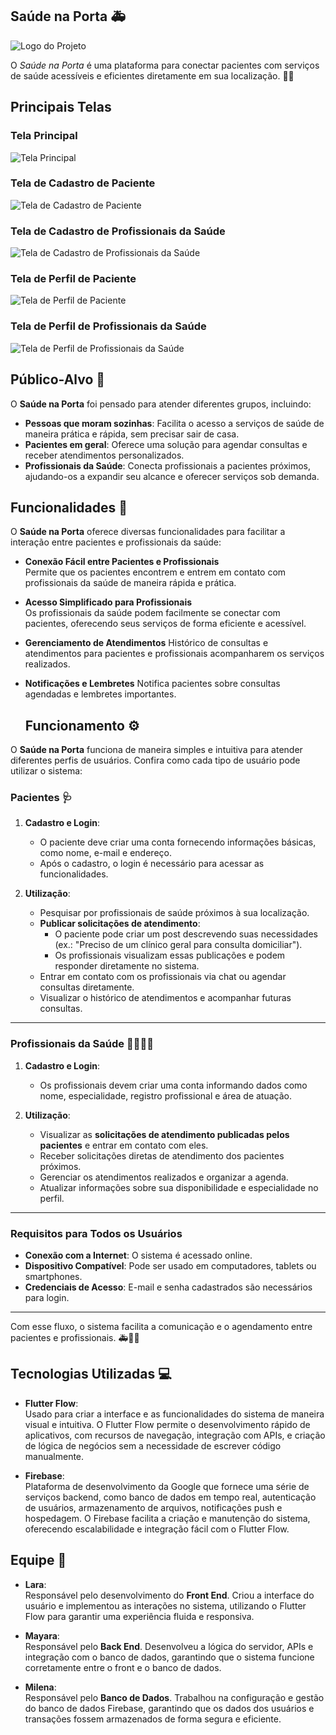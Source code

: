 <!--
**SaudenaPorta/SaudenaPorta** is a ✨ _special_ ✨ repository because its `README.md` (this file) appears on your GitHub profile.
-->

## Saúde na Porta 🚑

![Logo do Projeto](imagens/SnPLogo02.png)

O *Saúde na Porta* é uma plataforma para conectar pacientes com serviços de saúde acessíveis e eficientes diretamente em sua localização. 💜🧡

## Principais Telas

### Tela Principal
![Tela Principal](screenshots/Tela_Principal.png)

### Tela de Cadastro de Paciente
![Tela de Cadastro de Paciente](screenshots/Tela_Cadastro_Paciente.png)

### Tela de Cadastro de Profissionais da Saúde
![Tela de Cadastro de Profissionais da Saúde](screenshots/Tela_Cadastro_Profissional.png)

### Tela de Perfil de Paciente
![Tela de Perfil de Paciente](screenshots/Tela_Perfil_Paciente.png)

### Tela de Perfil de Profissionais da Saúde
![Tela de Perfil de Profissionais da Saúde](screenshots/Tela_Perfil_Profissional.png)

## Público-Alvo 🎯

O **Saúde na Porta** foi pensado para atender diferentes grupos, incluindo:

- **Pessoas que moram sozinhas**: Facilita o acesso a serviços de saúde de maneira prática e rápida, sem precisar sair de casa.
- **Pacientes em geral**: Oferece uma solução para agendar consultas e receber atendimentos personalizados.
- **Profissionais da Saúde**: Conecta profissionais a pacientes próximos, ajudando-os a expandir seu alcance e oferecer serviços sob demanda.

## Funcionalidades 🚀

O **Saúde na Porta** oferece diversas funcionalidades para facilitar a interação entre pacientes e profissionais da saúde:

- **Conexão Fácil entre Pacientes e Profissionais**  
  Permite que os pacientes encontrem e entrem em contato com profissionais da saúde de maneira rápida e prática.

- **Acesso Simplificado para Profissionais**  
  Os profissionais da saúde podem facilmente se conectar com pacientes, oferecendo seus serviços de forma eficiente e acessível.

- **Gerenciamento de Atendimentos** 
  Histórico de consultas e atendimentos para pacientes e profissionais acompanharem os serviços realizados.

- **Notificações e Lembretes** 
  Notifica pacientes sobre consultas agendadas e lembretes importantes.

  ## Funcionamento ⚙️

O **Saúde na Porta** funciona de maneira simples e intuitiva para atender diferentes perfis de usuários. Confira como cada tipo de usuário pode utilizar o sistema:

### Pacientes 🩺
1. **Cadastro e Login**:  
   - O paciente deve criar uma conta fornecendo informações básicas, como nome, e-mail e endereço.
   - Após o cadastro, o login é necessário para acessar as funcionalidades.

2. **Utilização**:  
   - Pesquisar por profissionais de saúde próximos à sua localização.  
   - **Publicar solicitações de atendimento**:  
     - O paciente pode criar um post descrevendo suas necessidades (ex.: "Preciso de um clínico geral para consulta domiciliar").  
     - Os profissionais visualizam essas publicações e podem responder diretamente no sistema.  
   - Entrar em contato com os profissionais via chat ou agendar consultas diretamente.  
   - Visualizar o histórico de atendimentos e acompanhar futuras consultas.

---

### Profissionais da Saúde 👩‍⚕️👨‍⚕️
1. **Cadastro e Login**:  
   - Os profissionais devem criar uma conta informando dados como nome, especialidade, registro profissional e área de atuação.

2. **Utilização**:  
   - Visualizar as **solicitações de atendimento publicadas pelos pacientes** e entrar em contato com eles.  
   - Receber solicitações diretas de atendimento dos pacientes próximos.  
   - Gerenciar os atendimentos realizados e organizar a agenda.  
   - Atualizar informações sobre sua disponibilidade e especialidade no perfil.

---

### Requisitos para Todos os Usuários
- **Conexão com a Internet**: O sistema é acessado online.  
- **Dispositivo Compatível**: Pode ser usado em computadores, tablets ou smartphones.  
- **Credenciais de Acesso**: E-mail e senha cadastrados são necessários para login.

---

Com esse fluxo, o sistema facilita a comunicação e o agendamento entre pacientes e profissionais. 🚑💜🧡

## Tecnologias Utilizadas 💻

- **Flutter Flow**:  
  Usado para criar a interface e as funcionalidades do sistema de maneira visual e intuitiva. O Flutter Flow permite o desenvolvimento rápido de aplicativos, com recursos de navegação, integração com APIs, e criação de lógica de negócios sem a necessidade de escrever código manualmente.

- **Firebase**:  
  Plataforma de desenvolvimento da Google que fornece uma série de serviços backend, como banco de dados em tempo real, autenticação de usuários, armazenamento de arquivos, notificações push e hospedagem. O Firebase facilita a criação e manutenção do sistema, oferecendo escalabilidade e integração fácil com o Flutter Flow.

## Equipe 👥

- **Lara**:  
  Responsável pelo desenvolvimento do **Front End**. Criou a interface do usuário e implementou as interações no sistema, utilizando o Flutter Flow para garantir uma experiência fluida e responsiva.

- **Mayara**:  
  Responsável pelo **Back End**. Desenvolveu a lógica do servidor, APIs e integração com o banco de dados, garantindo que o sistema funcione corretamente entre o front e o banco de dados.

- **Milena**:  
  Responsável pelo **Banco de Dados**. Trabalhou na configuração e gestão do banco de dados Firebase, garantindo que os dados dos usuários e transações fossem armazenados de forma segura e eficiente.


